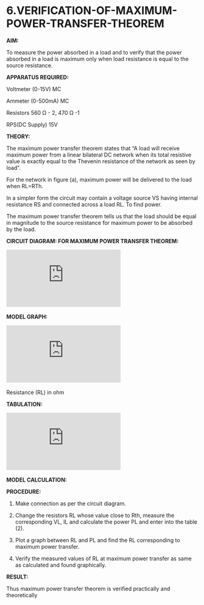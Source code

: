 # 6.VERIFICATION-OF-MAXIMUM-POWER-TRANSFER-THEOREM

**AIM:**

To measure the power absorbed in a load and to verify that the power absorbed in a load is maximum only when load resistance is equal to the source resistance.

**APPARATUS REQUIRED:**

Voltmeter (0-15V) MC

Ammeter (0-500mA) MC

Resistors 560 Ω - 2, 470 Ω -1

RPS(DC Supply)  15V	

**THEORY:**

The maximum power transfer theorem states that “A load will receive maximum power from a linear bilateral DC network when its total resistive value is exactly equal to the Thevenin resistance of the network as seen by load”.

For the network in figure (a), maximum power will be delivered to the load when RL=RTh.

In a simpler form the circuit may contain a voltage source VS having internal resistance RS and connected across a load RL. To find power.
 
The maximum power transfer theorem tells us that the load should be equal in magnitude to the source resistance for maximum power to be absorbed by the load.

**CIRCUIT DIAGRAM: FOR MAXIMUM POWER TRANSFER THEOREM:**

![image cd6](https://github.com/dhanushd30032008-wq/6.VERIFICATION-OF-MAXIMUM-POWER-TRANSFER-THEOREM/blob/050a12035908fc2ee273ccccf6236d4a7b719c35/ex_6.cd%5B1%5D.pdf)


**MODEL GRAPH:**

![image modgraph](https://github.com/dhanushd30032008-wq/6.VERIFICATION-OF-MAXIMUM-POWER-TRANSFER-THEOREM/blob/9e8e5153a6b037d35b2c53313045fe84b470dfb4/ex_6.graph%5B1%5D.pdf)

Resistance (RL) in ohm

**TABULATION:**

![image tb6](https://github.com/dhanushd30032008-wq/6.VERIFICATION-OF-MAXIMUM-POWER-TRANSFER-THEOREM/blob/f1c747bcf7c03b17962a2cde8347257627986061/ex_6.tb%5B1%5D.pdf)
 


**MODEL CALCULATION:**

**PROCEDURE:**

1.	Make connection as per the circuit diagram.

2.	Change the resistors RL whose value close to Rth, measure the corresponding VL, IL and calculate the power PL and enter into the table (2).

3.	Plot a graph between RL and PL and find the RL corresponding to maximum power transfer.

4.	Verify the measured values of RL at maximum power transfer as same as calculated and found graphically.

**RESULT:**

Thus maximum power transfer theorem is verified practically and theoretically


